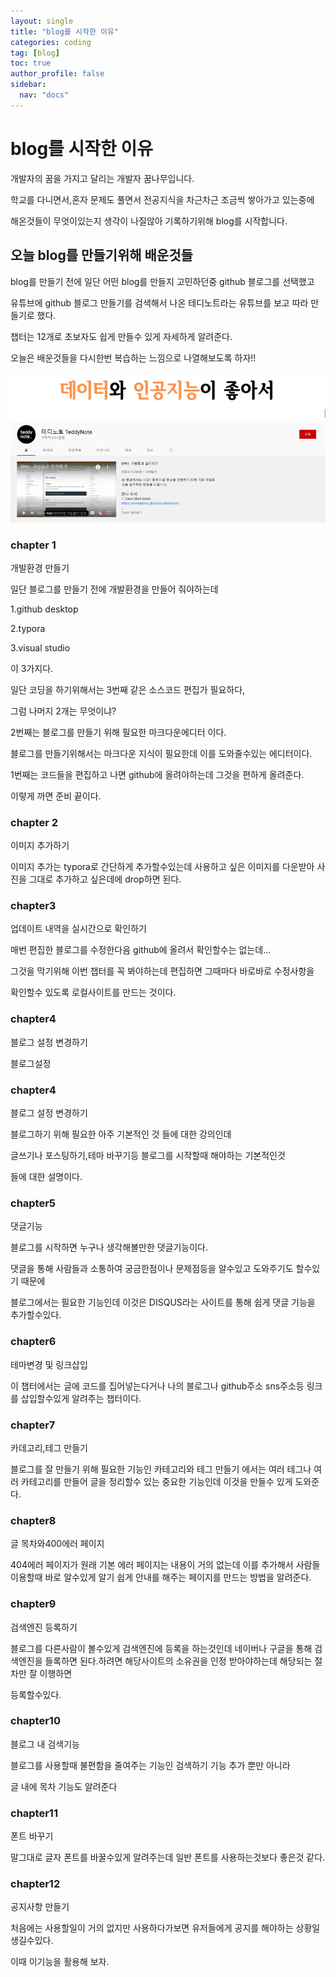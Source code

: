 ```yaml
---
layout: single
title: "blog를 시작한 이유"
categories: coding
tag: [blog]
toc: true
author_profile: false
sidebar:
  nav: "docs"
---
```


# blog를 시작한 이유

개발자의 꿈을 가지고 달리는 개발자 꿈나무입니다.

학교를 다니면서,혼자 문제도 풀면서 전공지식을 차근차근 조금씩 쌓아가고 있는중에

해온것들이 무엇이있는지 생각이 나질않아 기록하기위해 blog를 시작합니다.

## 오늘 blog를 만들기위해 배운것들

blog를 만들기 전에 일단 어떤 blog를 만들지 고민하던중 github 블로그를 선택했고

유튜브에 github 블로그 만들기를 검색해서 나온 테디노트라는 유튜브를 보고 따라 만들기로 했다.

챕터는 12개로 초보자도 쉽게 만들수 있게 자세하게 알려준다.

오늘은 배운것들을 다시한번 복습하는 느낌으로 나열해보도록 하자!!

![teddy](../images/2022-08-07-blog/teddy.PNG)

### chapter 1

개발환경 만들기

일단 블로그를 만들기 전에 개발환경을 만들어 줘야하는데

1.github desktop

2.typora

3.visual studio

이 3가지다.

일단 코딩을 하기위해서는 3번째 같은 소스코드 편집가 필요하다,

그럼 나머지 2개는 무엇이냐?

2번째는 블로그를 만들기 위해 필요한 마크다운에디터 이다.

블로그를 만들기위해서는 마크다운 지식이 필요한데 이를 도와줄수있는 에디터이다.

1번째는 코드들을 편집하고 나면 github에 올려야하는데 그것을 편하게 올려준다.

이렇게 까면 준비 끝이다.

### chapter 2

이미지 추가하기

이미지 추가는 typora로 간단하게 추가할수있는데 사용하고 싶은 이미지를 다운받아 사진을 그대로 추가하고 싶은데에 drop하면 된다.

### chapter3

업데이트 내역을 실시간으로 확인하기

매번 편집한 블로그를 수정한다음 github에 올려서 확인할수는 없는데...

그것을 막기위해 이번 챕터를 꼭 봐야하는데 편집하면 그때마다 바로바로 수정사항을

확인할수 있도록 로컬사이트를 만드는 것이다.

### chapter4

블로그 설정 변경하기

블로그설정

### **chapter4**

블로그 설정 변경하기

블로그하기 위해 필요한 아주 기본적인 것 들에 대한 강의인데

글쓰기나 포스팅하기,테마 바꾸기등 블로그를 시작할때 해야하는 기본적인것

들에 대한 설명이다.

### **chapter5**

댓글기능

블로그를 시작하면 누구나 생각해볼만한 댓글기능이다.

댓글을 통해 사람들과 소통하여 궁금한점이나 문제점등을 알수있고 도와주기도 할수있기 때문에

블로그에서는 필요한 기능인데 이것은 DISQUS라는 사이트를 통해 쉽게 댓글 기능을 추가할수있다.

### **chapter6**

테마변경 및 링크삽입

이 챕터에서는 글에 코드를 집어넣는다거나 나의 블로그나 github주소 sns주소등 링크를 삽입할수있게 알려주는 챕터이다.

### **chapter7**

카데고리,테그 만들기

블로그를 잘 만들기 위해 필요한 기능인 카테고리와 테그 만들기 에서는 여러 테그나 여러 카테고리를 만들어 글을 정리할수 있는 중요한 기능인데 이것을 만들수 있게 도와준다.

### **chapter8**

글 목차와400에러 페이지

404에러 페이지가 원래 기본 에러 페이지는 내용이 거의 없는데 이를 추가해서 사람들 이용할때 바로 알수있게 알기 쉽게 안내를 해주는 페이지를 만드는 방법을 알려준다.

### **chapter9**

검색엔진 등록하기

블로그를 다른사람이 볼수있게 검색엔진에 등록을 하는것인데 네이버나 구글을 통해 검색엔진을 들록하면 된다.하려면 해당사이트의 소유권을 인정 받아야하는데 해당되는 절차만 잘 이행하면

등록할수있다.

### **chapter10**

블로그 내 검색기능

블로그를 사용할때 불편함을 줄여주는 기능인 검색하기 기능 추가 뿐만 아니라

글 내에 목차 기능도 알려준다

### **chapter11**

폰트 바꾸기

말그대로 글자 폰트를 바꿀수있게 알려주는데 일반 폰트를 사용하는것보다 좋은것 같다.

### **chapter12**

공지사항 만들기

처음에는 사용할일이 거의 없지만 사용하다가보면 유저들에게 공지를 해야하는 상황일 생길수있다.

이때 이기능을 활용해 보자.
